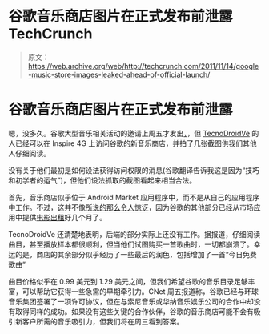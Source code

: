 # 谷歌音乐商店图片在正式发布前泄露 TechCrunch

> 原文：<https://web.archive.org/web/http://techcrunch.com/2011/11/14/google-music-store-images-leaked-ahead-of-official-launch/>

# 谷歌音乐商店图片在正式发布前泄露

嗯，没多久。谷歌大型音乐相关活动的邀请上周五才发出[，](https://web.archive.org/web/20230203152659/https://techcrunch.com/2011/11/11/google-employee-nigel-tufnel-sends-invites-to-mysterious-android-event-november-16/)，但 [TecnoDroidVe](https://web.archive.org/web/20230203152659/http://www.tecnodroidve.com/2011/11/asi-es-google-music-store-la-tienda-de-musica-de-google-funcionando-en-el-android-market-fotos/) 的人已经可以在 Inspire 4G 上访问谷歌的新音乐商店，并拍了几张截图供我们其他人仔细阅读。

没有关于他们最初是如何设法获得访问权限的消息(谷歌翻译告诉我这是因为“技巧和初学者的运气”)，但他们设法抓取的截图看起来相当合法。

首先，音乐商店似乎位于 Android Market 应用程序中，而不是从自己的应用程序中工作。不过，这并不像[所说的那么令人惊讶](https://web.archive.org/web/20230203152659/https://techcrunch.com/2011/10/26/possible-signs-of-google-music-store-found-in-android-market/)，因为谷歌的其他部分已经从市场应用中提供[电影出租](https://web.archive.org/web/20230203152659/https://techcrunch.com/2011/07/12/android-market-overhaul-starts-rolling-out-videos-books-and-more-discovery-options/)好几个月了。

TecnoDroidVe 还清楚地表明，后端的部分实际上还没有工作。据报道，仔细阅读曲目，甚至播放样本都很顺利，但当他们试图购买一首歌曲时，一切都崩溃了。幸运的是，商店的其余部分似乎经历了一些最后的润色，包括增加了一首“今日免费歌曲”

曲目价格似乎在 0.99 美元到 1.29 美元之间，但我们希望谷歌的音乐目录足够丰富，可以帮助它获得一些急需的早期牵引力。CNet 周五报道称，谷歌已经与环球音乐集团签署了一项许可协议，但在与索尼音乐或华纳音乐娱乐公司的合作中却没有取得同样的成功。如果没有这些关键的合作伙伴，谷歌的音乐商店可能不会有吸引新客户所需的音乐吸引力，但我们将在周三看到答案。